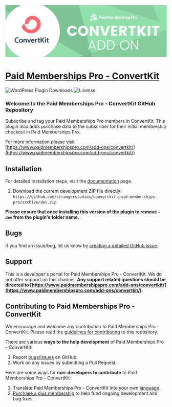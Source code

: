 ![](pmpro-convertkit-banner.png)

# [Paid Memberships Pro - ConvertKit](https://www.paidmembershipspro.com/add-ons/convertkit/) #
[comment]: # (Generate badges from shields.io, only works for .org plugins to get other stats etc. We'd have to create our own endpoints for Premium plugins)

![WordPress Plugin Downloads](https://img.shields.io/wordpress/plugin/dy/convertkit-for-paid-memberships-pro?style=flat-square) ![License](https://img.shields.io/badge/license-GPL--2.0%2B-red.svg?style=flat-square)

### Welcome to the Paid Memberships Pro - ConvertKit GitHub Repository
Subscribe and tag your Paid Memberships Pro members in ConvertKit. This plugin also adds purchase data to the subscriber for their initial membership checkout in Paid Memberships Pro.

For more information please visit [https://www.paidmembershipspro.com/add-ons/convertkit/](https://www.paidmembershipspro.com/add-ons/convertkit/)

## Installation ##
For detailed installation steps, visit the [documentation](https://www.paidmembershipspro.com/add-ons/convertkit/) page.

1. Download the current development ZIP file directly: `https://github.com/strangerstudios/convertkit-paid-memberships-pro/archive/dev.zip`

**Please ensure that once installing this version of the plugin to remove `-dev` from the plugin's folder name.**

## Bugs ##
If you find an issue/bug, let us know by [creating a detailed GitHub issue](https://github.com/strangerstudios/convertkit-paid-memberships-pro/issues/new).

## Support ##
This is a developer's portal for Paid Memberships Pro - ConvertKit. We do not offer support on this channel. **Any support related questions should be directed to [https://www.paidmembershipspro.com/add-ons/convertkit/](https://www.paidmembershipspro.com/add-ons/convertkit/).**

## Contributing to Paid Memberships Pro - ConvertKit ##
We encourage and welcome any contribution to Paid Memberships Pro - ConvertKit. Please read the [guidelines for contributing](https://github.com/strangerstudios/convertkit-paid-memberships-pro/blob/dev/.github/CONTRIBUTING.md) to this repository.

There are various **ways to the help development** of Paid Memberships Pro - ConvertKit:

1. Report [bugs/issues](https://github.com/strangerstudios/convertkit-paid-memberships-pro/issues/new) on GitHub.
2. Work on any issues by submitting a Pull Request.

Here are some ways for **non-developers to contribute** to Paid Memberships Pro - ConvertKit:

1. Translate Paid Memberships Pro - ConvertKit into your own [language](https://www.paidmembershipspro.com/paid-memberships-pro-in-your-language/).
2. [Purchase a plus membership](https://paidmembershipspro.com/pricing) to help fund ongoing development and bug fixes.
